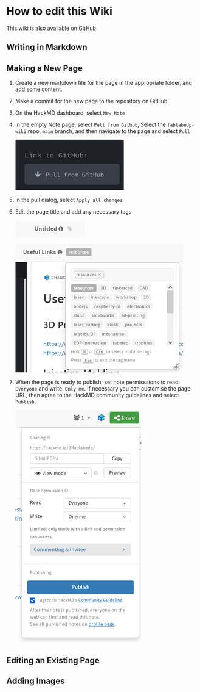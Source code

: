 # How to edit this Wiki

This wiki is also available on [GitHub](https://github.com/fablabedp/fablabedp-wiki)  


## Writing in Markdown





## Making a New Page


1. Create a new markdown file for the page in the appropriate folder, and add some content.
2. Make a commit for the new page to the repository on GitHub.
3. On the HackMD dashboard, select `New Note`
4. In the empty Note page, select `Pull from Github`, Select the `fablabedp-wiki` repo, `main` branch, and then navigate to the page and select `Pull`

	![](https://github.com/fablabedp/fablabedp-wiki/blob/main/resources/images/pull_from_github.png)  

5. In the pull dialog, select `Apply all changes`
6. Edit the page title and add any necessary tags  

	![](https://github.com/fablabedp/fablabedp-wiki/blob/main/resources/images/title_and_tags.png)  

	![](https://github.com/fablabedp/fablabedp-wiki/blob/main/resources/images/title_and_tags_edited.png)  

7. When the page is ready to publish, set note permisssions to read: `Everyone` and write: `Only me`.  If necessary you can customise the page URL, then agree to the HackMD community guidelines and select `Publish`.

	![](https://github.com/fablabedp/fablabedp-wiki/blob/main/resources/images/publish.png)  



## Editing an Existing Page




## Adding Images